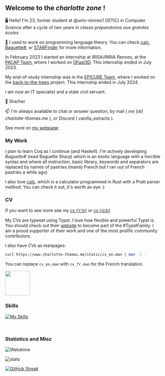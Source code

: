 ## Welcome to the _charlotte zone_ !

🖥️ Hello! I'm 23, former student at @univ-rennes1 (ISTIC) in Computer Science after a cycle of two years in _classe préparatoires aux grandes écoles_ 

🧮 I used to work on programming language theory. You can check [calc](https://github.com/coco33920/calc), [Baguette#](https://github.com/coco33920/ocaml-baguettesharp-interpreter), or [STARFinder](https://github.com/co33920/STARFinder) for more information.

In February 2023 I started an internship at IRISA/INRIA Rennes, at the [PACAP Team](https://team.inria.fr/pacap/presentation/), where I worked on [OFast3D](https://project.inria.fr/ofast3d/). This internship ended in July 2023.

My end-of-study internship was in the [EPICURE Team](https://team.inria.fr/epicure/), where I worked on the [back-to-the-trees](https://back-to-the-trees.gitlabpages.inria.fr/plantinator/) project. This internship ended in July 2024.

I am now an IT specialist and a state civil servant.

🌈 She/her

📫 I'm *always* available to chat or answer question, by mail ( *me [at] charlotte-thomas.me* ), or Discord ( vanilla_extracts ).

See more on [my webpage](https://www.charlotte-thomas.me)

### My Work
I plan to learn Coq as I continue (and Haskell). I'm actively developing _Baguette#_ (read Baguette Sharp) which is an exotic language with a horrible syntax and where all instruction, basic library, keywords and separators are replaced by names of pastries (mainly French but I ran out of French pastries a while ago)

I also love [calc](https://github.com/vanilla-extracts/calc), which is a calculator programmed in Rust with a Pratt parser method. You can check it out, it's worth an eye :)

### CV

If you want to see more see my [cv (🇫🇷)](https://www.charlotte-thomas.me/static/cv_fr.pdf) or [cv (🇬🇧)](https://www.charlotte-thomas.me/static/cv_en.pdf)

My CVs are typeset using Typst. I love how flexible and powerful Typst is. You should check out their [website](https://typst.app) to become part of the #TypstFamily. I am a proud supporter of their work and one of the most prolific community contributors.

I also have CVs as manpages:
```bash
curl https://www.charlotte-thomas.me/static/cv_en.man | man -l -
```
You can replace `cv_en.man` with `cv_fr.man` for the French translation.

<img src="https://github.com/vanilla-extracts/vanilla-extracts/assets/17108449/34a5422d-8721-4593-b776-892c1ea74962" width="80em"/>

### Skills
[![My Skills](https://skillicons.dev/icons?i=rust,ocaml,cpp,java,scala,md,git,github,gitlab,linux,neovim,nginx)]()

<br>

### Statistics and Misc

![Wakatime](https://wakatime.com/share/@coco33920/65d64bea-6bec-4b17-8a7c-2e608aecfbe7.svg)

![stats](https://github-readme-stats.vercel.app/api?username=vanilla-extracts&count_private=true&show_icons=true&bg_color=1e1e2e&text_color=cdd6f4&icon_color=cba6f7&title_color=94e2d) 

[![GitHub Streak](https://streak-stats.demolab.com?user=vanilla-extracts&theme=dark)](https://git.io/streak-stats)
